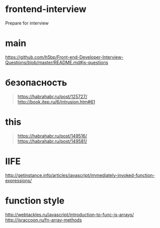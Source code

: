 # frontend-interview
Prepare for interview

# main 
https://github.com/h5bp/Front-end-Developer-Interview-Questions/blob/master/README.md#js-questions


# безопасность
> https://habrahabr.ru/post/125727/
> http://book.itep.ru/6/intrusion.htm#61

# this
> https://habrahabr.ru/post/149516/  
> https://habrahabr.ru/post/149581/

# IIFE
http://getinstance.info/articles/javascript/immediately-invoked-function-expressions/

# function style
http://webtackles.ru/javascript/introduction-to-func-js-arrays/
http://jsraccoon.ru/fn-array-methods
